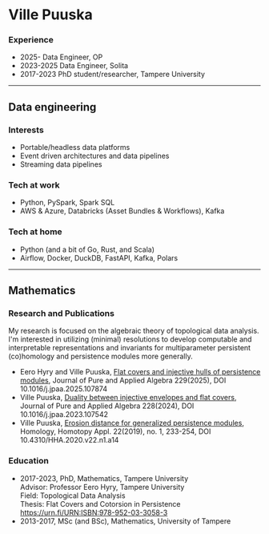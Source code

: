 # Ville Puuska

### Experience
- 2025- Data Engineer, OP
- 2023-2025 Data Engineer, Solita
- 2017-2023 PhD student/researcher, Tampere University

---

## Data engineering

### Interests
- Portable/headless data platforms
- Event driven architectures and data pipelines
- Streaming data pipelines

### Tech at work
- Python, PySpark, Spark SQL
- AWS & Azure, Databricks (Asset Bundles & Workflows), Kafka

### Tech at home
- Python (and a bit of Go, Rust, and Scala)
- Airflow, Docker, DuckDB, FastAPI, Kafka, Polars

---

## Mathematics

### Research and Publications
My research is focused on the algebraic theory of topological data analysis. I'm interested in utilizing (minimal) resolutions to develop computable and interpretable representations and invariants for multiparameter persistent (co)homology and persistence modules more generally.
- Eero Hyry and Ville Puuska, [Flat covers and injective hulls of persistence modules](https://doi.org/10.1016/j.jpaa.2025.107874), Journal of Pure and Applied Algebra 229(2025), DOI 10.1016/j.jpaa.2025.107874
- Ville Puuska, [Duality between injective envelopes and flat covers](https://doi.org/10.1016/j.jpaa.2023.107542), Journal of Pure and Applied Algebra 228(2024), DOI 10.1016/j.jpaa.2023.107542
- Ville Puuska, [Erosion distance for generalized persistence modules](https://dx.doi.org/10.4310/HHA.2020.v22.n1.a14), Homology, Homotopy Appl. 22(2019), no. 1, 233-254, DOI 10.4310/HHA.2020.v22.n1.a14

### Education
- 2017-2023, PhD, Mathematics, Tampere University  
Advisor: Professor Eero Hyry, Tampere University  
Field: Topological Data Analysis  
Thesis: Flat Covers and Cotorsion in Persistence https://urn.fi/URN:ISBN:978-952-03-3058-3
- 2013-2017, MSc (and BSc), Mathematics, University of Tampere
